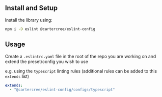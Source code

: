 ## Install and Setup

Install the library using:

```sh
npm i -D eslint @cartercree/eslint-config
```

## Usage

Create a `.eslintrc.yaml` file in the root of the repo you are working on and extend the preset/config you wish to use

e.g. using the `typescript` linting rules (additional rules can be added to this `extends` list)

```yaml
extends:
  - "@cartercree/eslint-config/configs/typescript"
```
